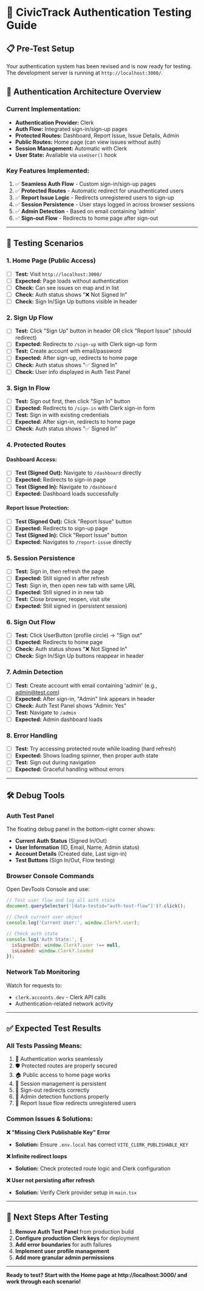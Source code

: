 # 🔐 CivicTrack Authentication Testing Guide

## 📋 Pre-Test Setup

Your authentication system has been revised and is now ready for testing. The development server is running at `http://localhost:3000/`.

## 🚀 Authentication Architecture Overview

### **Current Implementation:**
- **Authentication Provider:** Clerk
- **Auth Flow:** Integrated sign-in/sign-up pages
- **Protected Routes:** Dashboard, Report Issue, Issue Details, Admin
- **Public Routes:** Home page (can view issues without auth)
- **Session Management:** Automatic with Clerk
- **User State:** Available via `useUser()` hook

### **Key Features Implemented:**
1. ✅ **Seamless Auth Flow** - Custom sign-in/sign-up pages
2. ✅ **Protected Routes** - Automatic redirect for unauthenticated users
3. ✅ **Report Issue Logic** - Redirects unregistered users to sign-up
4. ✅ **Session Persistence** - User stays logged in across browser sessions
5. ✅ **Admin Detection** - Based on email containing 'admin'
6. ✅ **Sign-out Flow** - Redirects to home page after sign-out

---

## 🧪 **Testing Scenarios**

### **1. Home Page (Public Access)**
- [ ] **Test:** Visit `http://localhost:3000/`
- [ ] **Expected:** Page loads without authentication
- [ ] **Check:** Can see issues on map and in list
- [ ] **Check:** Auth status shows "❌ Not Signed In"
- [ ] **Check:** Sign In/Sign Up buttons visible in header

### **2. Sign Up Flow**
- [ ] **Test:** Click "Sign Up" button in header OR click "Report Issue" (should redirect)
- [ ] **Expected:** Redirects to `/sign-up` with Clerk sign-up form
- [ ] **Test:** Create account with email/password
- [ ] **Expected:** After sign-up, redirects to home page
- [ ] **Check:** Auth status shows "✅ Signed In"
- [ ] **Check:** User info displayed in Auth Test Panel

### **3. Sign In Flow**
- [ ] **Test:** Sign out first, then click "Sign In" button
- [ ] **Expected:** Redirects to `/sign-in` with Clerk sign-in form  
- [ ] **Test:** Sign in with existing credentials
- [ ] **Expected:** After sign-in, redirects to home page
- [ ] **Check:** Auth status shows "✅ Signed In"

### **4. Protected Routes**
#### **Dashboard Access:**
- [ ] **Test (Signed Out):** Navigate to `/dashboard` directly
- [ ] **Expected:** Redirects to sign-in page
- [ ] **Test (Signed In):** Navigate to `/dashboard`
- [ ] **Expected:** Dashboard loads successfully

#### **Report Issue Protection:**
- [ ] **Test (Signed Out):** Click "Report Issue" button
- [ ] **Expected:** Redirects to sign-up page
- [ ] **Test (Signed In):** Click "Report Issue" button
- [ ] **Expected:** Navigates to `/report-issue` directly

### **5. Session Persistence**
- [ ] **Test:** Sign in, then refresh the page
- [ ] **Expected:** Still signed in after refresh
- [ ] **Test:** Sign in, then open new tab with same URL
- [ ] **Expected:** Still signed in in new tab
- [ ] **Test:** Close browser, reopen, visit site
- [ ] **Expected:** Still signed in (persistent session)

### **6. Sign Out Flow**
- [ ] **Test:** Click UserButton (profile circle) → "Sign out"
- [ ] **Expected:** Redirects to home page
- [ ] **Check:** Auth status shows "❌ Not Signed In"
- [ ] **Check:** Sign In/Sign Up buttons reappear in header

### **7. Admin Detection**
- [ ] **Test:** Create account with email containing 'admin' (e.g., admin@test.com)
- [ ] **Expected:** After sign-in, "Admin" link appears in header
- [ ] **Check:** Auth Test Panel shows "Admin: Yes"
- [ ] **Test:** Navigate to `/admin`
- [ ] **Expected:** Admin dashboard loads

### **8. Error Handling**
- [ ] **Test:** Try accessing protected route while loading (hard refresh)
- [ ] **Expected:** Shows loading spinner, then proper auth state
- [ ] **Test:** Sign out during navigation
- [ ] **Expected:** Graceful handling without errors

---

## 🛠️ **Debug Tools**

### **Auth Test Panel**
The floating debug panel in the bottom-right corner shows:
- **Current Auth Status** (Signed In/Out)
- **User Information** (ID, Email, Name, Admin status)
- **Account Details** (Created date, Last sign-in)
- **Test Buttons** (Sign In/Out, Flow testing)

### **Browser Console Commands**
Open DevTools Console and use:
```javascript
// Test user flow and log all auth state
document.querySelector('[data-testid="auth-test-flow"]')?.click();

// Check current user object
console.log('Current User:', window.Clerk?.user);

// Check auth state
console.log('Auth State:', {
  isSignedIn: window.Clerk?.user !== null,
  isLoaded: window.Clerk?.loaded
});
```

### **Network Tab Monitoring**
Watch for requests to:
- `clerk.accounts.dev` - Clerk API calls
- Authentication-related network activity

---

## ✅ **Expected Test Results**

### **All Tests Passing Means:**
1. 🔐 Authentication works seamlessly
2. 🛡️ Protected routes are properly secured  
3. 🏠 Public access to home page works
4. 🔄 Session management is persistent
5. 🚪 Sign-out redirects correctly
6. 👑 Admin detection functions properly
7. 📱 Report Issue flow redirects unregistered users

### **Common Issues & Solutions:**

**❌ "Missing Clerk Publishable Key" Error**
- **Solution:** Ensure `.env.local` has correct `VITE_CLERK_PUBLISHABLE_KEY`

**❌ Infinite redirect loops**
- **Solution:** Check protected route logic and Clerk configuration

**❌ User not persisting after refresh**
- **Solution:** Verify Clerk provider setup in `main.tsx`

---

## 🎯 **Next Steps After Testing**

1. **Remove Auth Test Panel** from production build
2. **Configure production Clerk keys** for deployment  
3. **Add error boundaries** for auth failures
4. **Implement user profile management**
5. **Add more granular admin permissions**

---

**Ready to test? Start with the Home page at http://localhost:3000/ and work through each scenario!**
